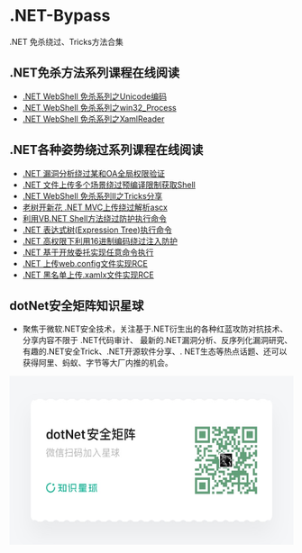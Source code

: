 # .NET-Bypass
.NET 免杀绕过、Tricks方法合集

## .NET免杀方法系列课程在线阅读
+ [.NET WebShell 免杀系列之Unicode编码](https://mp.weixin.qq.com/s/VIsJlDmWGD0QcgBDDsRP9g)
+ [.NET WebShell 免杀系列之win32_Process](https://mp.weixin.qq.com/s/H_-g5xcdqMaXmysBnTBUug)
+ [.NET WebShell 免杀系列之XamlReader](https://mp.weixin.qq.com/s/xl3sa4cyFOuEocZSGtq6bA)

## .NET各种姿势绕过系列课程在线阅读
+ [.NET 漏洞分析绕过某和OA全局权限验证](https://mp.weixin.qq.com/s/fEbynwBOgDDuaimGb4rgdQ)
+ [.NET 文件上传多个场景绕过预编译限制获取Shell](https://mp.weixin.qq.com/s/o9qZefyIAnaFWSME0g1Jzw)
+ [.NET WebShell 免杀系列Ⅱ之Tricks分享](https://mp.weixin.qq.com/s/3pFFyJF3U9-sIHEF-T4wPA)
+ [老树开新花 .NET MVC上传绕过解析ascx](https://mp.weixin.qq.com/s?__biz=MzUyOTc3NTQ5MA==&mid=2247486399&idx=1&sn=1b891333ceb6ee6aa39d416a5a662e68&chksm=fa5aa552cd2d2c4455ca64d8741fadb469410b5827610d1f18201fff0ea8542068fddbbf5ee3&token=135931015&lang=zh_CN#rd)
+ [利用VB.NET Shell方法绕过防护执行命令](https://mp.weixin.qq.com/s?__biz=MzUyOTc3NTQ5MA==&mid=2247486577&idx=1&sn=e493663a103a1e18d0ceaef18c58c6f3&chksm=fa5aa29ccd2d2b8ad513f776ee8179c8f87d9ae6c6b55905e7c92832130d3f84d39d32b6b369&token=2084824719&lang=zh_CN#rd)
+ [.NET 表达式树(Expression Tree)执行命令](https://mp.weixin.qq.com/s/jRpHJUgrpnX2zXBBg_-M8A)
+ [.NET 高权限下利用16进制编码绕过注入防护](https://mp.weixin.qq.com/s/M-Fwp6TzDquBslJ7ubdvCQ)
+ [.NET 基于开放委托实现任意命令执行](https://mp.weixin.qq.com/s/LIWTlISwVx7XRk9_Ibu1aQ)
+ [.NET 上传web.config文件实现RCE](https://mp.weixin.qq.com/s/xNOOkmFNwaArKDuzDTCoAA)
+ [.NET 黑名单上传.xamlx文件实现RCE](https://mp.weixin.qq.com/s/Mrn9r-v_IJcdnYmkGUReYA)
  
## dotNet安全矩阵知识星球 
+ 聚焦于微软.NET安全技术，关注基于.NET衍生出的各种红蓝攻防对抗技术、分享内容不限于 .NET代码审计、 最新的.NET漏洞分析、反序列化漏洞研究、有趣的.NET安全Trick、.NET开源软件分享、. NET生态等热点话题、还可以获得阿里、蚂蚁、字节等大厂内推的机会。
<img src="51121224455454T3.jpg" width="600" height="300" />
